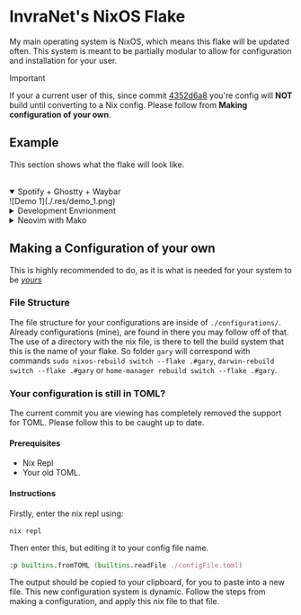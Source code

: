 # InvraNet's NixOS Flake

My main operating system is NixOS, which means this flake will be updated often.
This system is meant to be partially modular to allow for configuration and installation for your user.

> [!important]
> If your a current user of this, since commit [4352d6a8](https://gitlab.com/InvraNet/nix-conf/-/commit/4352d6a803fc61e224faf7d0b92e5bcf7ec0edc0) you're config will **NOT** build until converting to a Nix config. Please follow from **Making configuration of your own**.

## Example
This section shows what the flake will look like.
<br><br>
<details open>
<summary>Spotify + Ghostty + Waybar</summary>
![Demo 1](./.res/demo_1.png)
</details>

<details>
<summary>Development Envrionment</summary>
![Demo 2](./.res/demo_2.png)
</details>

<details>
<summary>Neovim with Mako</summary>
![Demo 3](./.res/demo_3.png)
</details>


## Making a Configuration of your own
This is highly recommended to do, as it is what is needed for your system to be <u>*yours*</u>

### File Structure
The file structure for your configurations are inside of ``./configurations/``.
Already configurations (mine), are found in there you may follow off of that.
The use of a directory with the nix file, is there to tell the build system that this is the name of your flake. So folder ``gary`` will correspond with commands ``sudo nixos-rebuild switch --flake .#gary``, ``darwin-rebuild switch --flake .#gary`` or ``home-manager rebuild switch --flake .#gary``.


### Your configuration is still in TOML?
The current commit you are viewing has completely removed the support for TOML. Please follow this to be caught up to date.

#### Prerequisites
  - Nix Repl
  - Your old TOML.

#### Instructions
Firstly, enter the nix repl using:
```shell
nix repl
```

Then enter this, but editing it to your config file name.
```nix
:p builtins.fromTOML (builtins.readFile ./configFile.toml)
```

The output should be copied to your clipboard, for you to paste into a new file.
This new configuration system is dynamic. Follow the steps from making a configuration, and apply this nix file to that file.
